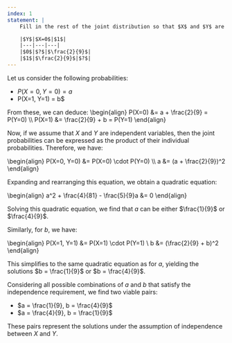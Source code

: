 ```yaml
---
index: 1
statement: |
    Fill in the rest of the joint distribution so that $X$ and $Y$ are independent. There are two possible answers:

    |$Y$|$X=0$|$1$|
    |---|---|---|
    |$0$|$?$|$\frac{2}{9}$|
    |$1$|$\frac{2}{9}$|$?$|
---
```

Let us consider the following probabilities:
- $P(X=0, Y=0) = a$
- P(X=1, Y=1) = b$

From these, we can deduce:
\begin{align}
    P(X=0) &= a + \frac{2}{9} = P(Y=0) \\\\
    P(X=1) &= \frac{2}{9} + b = P(Y=1)
\end{align}

Now, if we assume that $X$ and $Y$ are independent variables, then the joint probabilities can be expressed as the product of their individual probabilities. Therefore, we have:

\begin{align}
    P(X=0, Y=0) &= P(X=0) \cdot P(Y=0) \\\\
    a &= (a + \frac{2}{9})^2
\end{align}

Expanding and rearranging this equation, we obtain a quadratic equation:

\begin{align}
    a^2 + \frac{4}{81} - \frac{5}{9}a &= 0
\end{align}

Solving this quadratic equation, we find that $a$ can be either $\frac{1}{9}$ or $\frac{4}{9}$.

Similarly, for $b$, we have:

\begin{align}
    P(X=1, Y=1) &= P(X=1) \cdot P(Y=1) \\
    b &= (\frac{2}{9} + b)^2
\end{align}

This simplifies to the same quadratic equation as for $a$, yielding the solutions $b = \frac{1}{9}$ or $b = \frac{4}{9}$.

Considering all possible combinations of $a$ and $b$ that satisfy the independence requirement, we find two viable pairs:

- $a = \frac{1}{9}, b = \frac{4}{9}$
- $a = \frac{4}{9}, b = \frac{1}{9}$

These pairs represent the solutions under the assumption of independence between $X$ and $Y$.


